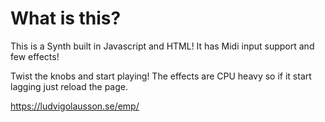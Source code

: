 # What is this?
This is a Synth built in Javascript and HTML! It has Midi input support and few effects! 

Twist the knobs and start playing! The effects are CPU heavy so if it start lagging just reload the page.

https://ludvigolausson.se/emp/
